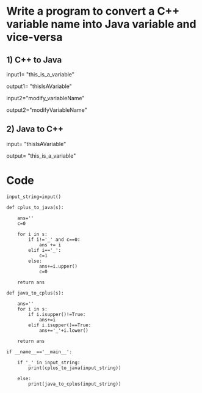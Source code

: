 # Write a program to convert a C++ variable name into Java variable and vice-versa

## 1) C++ to Java

input1= "this_is_a_variable"

output1= "thisIsAVariable"

input2="modify_variableName"

output2="modifyVariableName"



## 2) Java to C++

input= "thisIsAVariable"

output= "this_is_a_variable"

# Code

    input_string=input()

    def cplus_to_java(s):

        ans=''
        c=0

        for i in s:
            if i!='_' and c==0:
                ans += i
            elif i=='_':
                c=1
            else:
                ans+=i.upper()
                c=0

        return ans

    def java_to_cplus(s):

        ans=''
        for i in s:
            if i.isupper()!=True:
                ans+=i
            elif i.isupper()==True:
                ans+='_'+i.lower()

        return ans

    if __name__=='__main__':
    
        if '_' in input_string:
            print(cplus_to_java(input_string))

        else:
            print(java_to_cplus(input_string))
